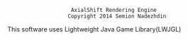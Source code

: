 						AxialShift Rendering Engine
					   Copyright 2014 Semion Nadezhdin

   This software uses Lightweight Java Game Library(LWJGL)